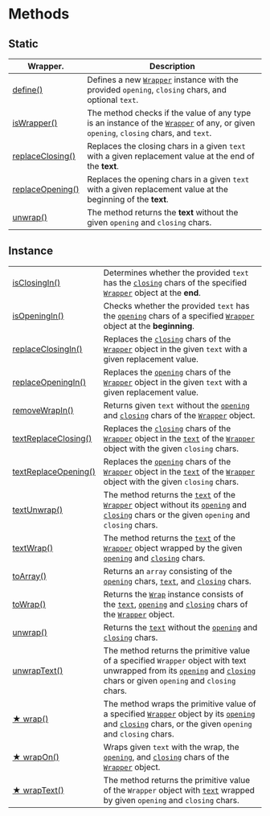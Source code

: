 # Methods

## Static

| Wrapper.                                                   | Description                                                                                                                                                 |
| ---------------------------------------------------------- | ----------------------------------------------------------------------------------------------------------------------------------------------------------- |
| [define()](../../methods/static/define.md)                 | Defines a new [`Wrapper`](../../description.md) instance with the provided `opening`, `closing` chars, and optional `text`.                                 |
| [isWrapper()](../../methods/static/iswrapper.md)           | The method checks if the value of any type is an instance of the [`Wrapper`](../../description.md) of any, or given `opening`, `closing` chars, and `text`. |
| [replaceClosing()](../../methods/static/replaceclosing.md) | Replaces the closing chars in a given `text` with a given replacement value at the end of the **text**.                                                     |
| [replaceOpening()](../../methods/static/replaceopening.md) | Replaces the opening chars in a given `text` with a given replacement value at the beginning of the **text**.                                               |
| [unwrap()](../../methods/static/unwrap.md)                 | The method returns the **text** without the given `opening` and `closing` chars.                                                                            |

## Instance

|                                                                      |                                                                                                                                                                                                                                                                                                                           |
| -------------------------------------------------------------------- | ------------------------------------------------------------------------------------------------------------------------------------------------------------------------------------------------------------------------------------------------------------------------------------------------------------------------- |
| [isClosingIn()](../../methods/instance/isclosingin.md)               | Determines whether the provided `text` has the [`closing`](../../../wrap/accessors/#wrap.prototype.closing) chars of the specified [`Wrapper`](../../description.md) object at the **end**.                                                                                                                               |
| [isOpeningIn()](../../methods/instance/isopeningin.md)               | Checks whether the provided `text` has the [`opening`](../../../wrap/accessors/#wrap.prototype.opening) chars of a specified [`Wrapper`](../../description.md) object at the **beginning**.                                                                                                                               |
| [replaceClosingIn()](../../methods/instance/replaceclosingin.md)     | Replaces the [`closing`](../../../wrap/accessors/#wrap.prototype.closing) chars of the [`Wrapper`](../../description.md) object in the given `text` with a given replacement value.                                                                                                                                       |
| [replaceOpeningIn()](../../methods/instance/replaceopeningin.md)     | Replaces the [`opening`](../../../wrap/accessors/#wrap.prototype.opening) chars of the [`Wrapper`](../../description.md) object in the given `text` with a given replacement value.                                                                                                                                       |
| [removeWrapIn()](../../methods/instance/removewrapin.md)             | Returns given `text` without the [`opening`](../../../wrap/accessors/#wrap.prototype.opening) and [`closing`](../../../wrap/accessors/#wrap.prototype.closing) chars of the [`Wrapper`](../../description.md) object.                                                                                                     |
| [textReplaceClosing()](../../methods/instance/textreplaceclosing.md) | Replaces the [`closing`](../../../wrap/accessors/#wrap.prototype.closing) chars of the [`Wrapper`](../../description.md) object in the [`text`](../../../wrap/accessors/#wrap.prototype.text) of the [`Wrapper`](../../description.md) object with the given `closing` chars.                                             |
| [textReplaceOpening()](../../methods/instance/textreplaceopening.md) | Replaces the [`opening`](../../../wrap/accessors/#wrap.prototype.opening) chars of the [`Wrapper`](../../description.md) object in the [`text`](../../../wrap/accessors/#wrap.prototype.text) of the [`Wrapper`](../../description.md) object with the given `closing` chars.                                             |
| [textUnwrap()](../../methods/instance/textunwrap.md)                 | The method returns the [`text`](../../../wrap/accessors/#wrap.prototype.text) of the [`Wrapper`](../../description.md) object without its [`opening`](../../../wrap/accessors/#wrap.prototype.opening) and [`closing`](../../../wrap/accessors/#wrap.prototype.closing) chars or the given `opening` and `closing` chars. |
| [textWrap()](../../methods/instance/textwrap.md)                     | The method returns the [`text`](../../../wrap/accessors/#wrap.prototype.text) of the [`Wrapper`](../../description.md) object wrapped by the given [`opening`](../../../wrap/accessors/#wrap.prototype.opening) and [`closing`](../../../wrap/accessors/#wrap.prototype.closing) chars.                                   |
| [toArray()](../../methods/instance/toarray.md)                       | Returns an `array` consisting of the [`opening`](../../../wrap/accessors/#wrap.prototype.opening) chars, [`text`](../../../wrap/accessors/#wrap.prototype.text), and [`closing`](../../../wrap/accessors/#wrap.prototype.closing) chars.                                                                                  |
| [toWrap()](../../methods/instance/towrap.md)                         | Returns the [`Wrap`](../../../wrap/description.md) instance consists of the [`text`](../../../wrap/accessors/#wrap.prototype.text), [`opening`](../../../wrap/accessors/#wrap.prototype.opening) and [`closing`](../../../wrap/accessors/#wrap.prototype.closing) chars of the [`Wrapper`](../../description.md) object.  |
| [unwrap()](../../methods/instance/unwrap.md)                         | Returns the [`text`](../../../wrap/accessors/#wrap.prototype.text) without the [`opening`](../../../wrap/accessors/#wrap.prototype.opening) and [`closing`](../../../wrap/accessors/#wrap.prototype.closing) chars.                                                                                                       |
| [unwrapText()](../../methods/instance/unwraptext.md)                 | The method returns the primitive value of a specified `Wrapper` object with text unwrapped from its [`opening`](../../../wrap/accessors/#wrap.prototype.opening) and [`closing`](../../../wrap/accessors/#wrap.prototype.closing) chars or given `opening` and `closing` chars.                                           |
| [★ wrap()](../../methods/instance/wrap.md)                           | The method wraps the primitive value of a specified [`Wrapper`](../../description.md) object by its [`opening`](../../../wrap/accessors/#wrap.prototype.opening) and [`closing`](../../../wrap/accessors/#wrap.prototype.closing) chars, or the given `opening` and `closing` chars.                                      |
| [★ wrapOn()](../../methods/instance/wrapon.md)                       | Wraps given `text` with the wrap, the [`opening`](../../../wrap/accessors/#wrap.prototype.opening), and [`closing`](../../../wrap/accessors/#wrap.prototype.closing) chars of the [`Wrapper`](../../description.md) object.                                                                                               |
| [★ wrapText()](../../methods/instance/wraptext.md)                   | The method returns the primitive value of the `Wrapper` object with [`text`](../../../wrap/accessors/#wrap.prototype.text) wrapped by given `opening` and `closing` chars.                                                                                                                                                |
